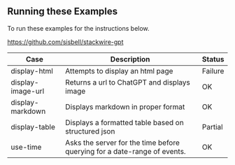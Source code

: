 ## Running these Examples
To run these examples for the instructions below.

https://github.com/sisbell/stackwire-gpt

| Case              | Description                                                              | Status  |
|-------------------|--------------------------------------------------------------------------|---------|
| display-html      | Attempts to display an html page                                         | Failure |
| display-image-url | Returns a url to ChatGPT and displays image                              | OK      |
| display-markdown  | Displays markdown in proper format                                       | OK      |
| display-table     | Displays a formatted table based on structured json                      | Partial |
| use-time          | Asks the server for the time before querying for a date-range of events. | OK      |

                           
